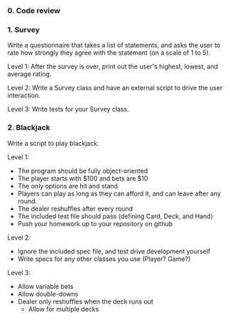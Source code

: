 ### 0. Code review

### 1. Survey

Write a questionnaire that takes a list of statements,
and asks the user to rate how strongly they agree with
the statement (on a scale of 1 to 5).

Level 1:
  After the survey is over, print out the user's highest,
  lowest, and average rating.

Level 2:
  Write a Survey class and have an external script to
  drive the user interaction.

Level 3:
  Write tests for your Survey class.


### 2. Blackjack

Write a script to play blackjack.

Level 1:
* The program should be fully object-oriented
* The player starts with $100 and bets are $10
* The only options are hit and stand
* Players can play as long as they can afford it, and can
  leave after any round.
* The dealer reshuffles after every round
* The included test file should pass (defining Card, Deck, and Hand)
* Push your homework up to your repository on github

Level 2:
* Ignore the included spec file, and test drive development yourself
* Write specs for any other classes you use (Player? Game?)

Level 3:
* Allow variable bets
* Allow double-downs
* Dealer only reshuffles when the deck runs out
  * Allow for multiple decks
